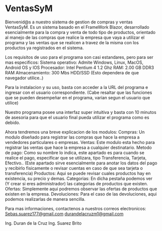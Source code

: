 # VentasSyM
Bienvenid@s a nuestro sistema de gestion de compras y ventas VentasSyM.
Es un sistema basado en el FrameWork Blazor, desarrollado esencialmente para la compra y venta
de todo tipo de productos, orientado al manejo de las compras que realice la empresa que vaya a utilizar 
el programa y las ventas que se realicen a travez de la misma con los productos ya registrados en el sistema.

Los requisitos de uso para el programa son casi estandares, pero para ser mas especificos:
Sistema operativo: Admite Windows, Linux, MacOS, Android OS y IOS
Procesador: Intel Pentium 4 1.2 Ghz
RAM: 2.00 GB DDR3 RAM
Almacenamiento: 300 Mbs HDD/SSD (Esto dependera de que navegador utilice..)

Para la instalacion y su uso, basta con acceder a la URL del programa e ingresar con el usuario correspondiente.
(Cabe resaltar que las funciones que se pueden desempeñar en el programa, varian segun el usuario que utilice)

Nuestro programa posee una interfaz super intuitiva y basta con 10 minutos de asesoria para que el usuario
final pueda utilizar el programa como es debido.

Ahora tendremos una breve explicacion de los modulos:
Compras: Un modulo diseñado para registrar las compras que hace la empresa a vendedores particulares o empresas.
Ventas: Este modulo esta hecho para registrar las ventas que hace la empresa a cualquier destinatario.
Metodo de pago: Como su nombre lo indica, este apartado es para cuando se realice el pago, especificar que se utilizara, tipo Transferencia, Tarjeta, Efectivo.. (Este apartado sirve esencialmente para anotar los datos del
pago y recibirlo fisicamente o revisar cuentas en caso de que sea tarjeta o transferencia)
Productos: Aqui se puede revisar cuales productos hay en existencia, su precio y demas.
Categorias: En dicha pestaña podemos ver (Y crear si eres administrador) las categorias de productos que existen.
Ofertas: Simplemente aqui podremos observar las ofertas de productos que existen en la empresa.
Devoluciones: Para el caso de las devoluciones, aqui podemos realizarlas de manera sencilla.

Para mas informaciones, contactenos a nuestros correos electronicos:
Sebas.suarez177@gmail.com
durandelacruzm1@gmail.com

Ing. Duran de la Cruz
Ing. Suarez Brito

